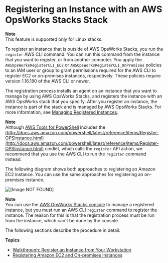 # Registering an Instance with an AWS OpsWorks Stacks Stack<a name="registered-instances-register"></a>

**Note**  
This feature is supported only for Linux stacks\.

To register an instance that is outside of AWS OpsWorks Stacks, you run the `register` AWS CLI command\. You can run this command from the instance that you want to register, or from another computer\. You apply the `AWSOpsWorksRegisterCLI_EC2` or `AWSOpsWorksRegisterCLI_OnPremises` policies to an IAM user or group to grant permissions required for the AWS CLI to register EC2 or on\-premises instances, respectively\. These policies require version 1\.16\.180 of the AWS CLI or newer\.

The registration process installs an agent on an instance that you want to manage by using AWS OpsWorks Stacks, and registers the instance with an AWS OpsWorks stack that you specify\. After you register an instance, the instance is part of the stack and is managed by AWS OpsWorks Stacks\. For more information, see [Managing Registered Instances](registered-instances-manage.md)\.

**Note**  
Although [AWS Tools for PowerShell](http://docs.aws.amazon.com/powershell/latest/userguide/pstools-welcome.html) includes the [http://docs.aws.amazon.com/powershell/latest/reference/items/Register-OPSInstance.html](http://docs.aws.amazon.com/powershell/latest/reference/items/Register-OPSInstance.html) cmdlet, which calls the `register` API action, we recommend that you use the AWS CLI to run the `register` command instead\.

The following diagram shows both approaches to registering an Amazon EC2 instance\. You can use the same approaches for registering an on\-premises instance\.

![\[Image NOT FOUND\]](http://docs.aws.amazon.com/opsworks/latest/userguide/images/on-prem-provision.png)

**Note**  
You can use the [AWS OpsWorks Stacks console](https://console.aws.amazon.com/opsworks/) to manage a registered instance, but you must run an AWS CLI `register` command to register the instance\. The reason for this is that the registration process must be run from the instance, which can't be done by the console\.

The following sections describe the procedure in detail\.

**Topics**
+ [Walkthrough: Register an Instance from Your Workstation](registered-instances-register-walkthrough.md)
+ [Registering Amazon EC2 and On\-premises Instances](registered-instances-register-registering.md)